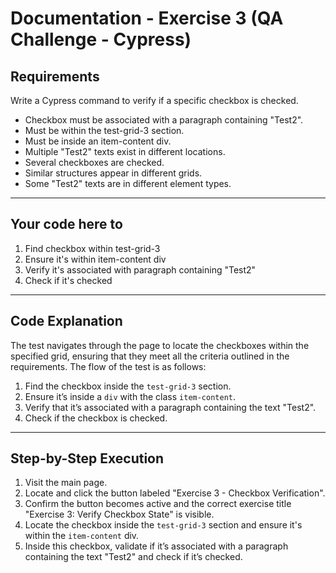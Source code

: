# Documentation - Exercise 3 (QA Challenge - Cypress)

## Requirements

Write a Cypress command to verify if a specific checkbox is checked.

- Checkbox must be associated with a paragraph containing "Test2".
- Must be within the test-grid-3 section.
- Must be inside an item-content div.
- Multiple "Test2" texts exist in different locations.
- Several checkboxes are checked.
- Similar structures appear in different grids.
- Some "Test2" texts are in different element types.

---

## Your code here to

1. Find checkbox within test-grid-3
2. Ensure it's within item-content div
3. Verify it's associated with paragraph containing "Test2"
4. Check if it's checked

---

## Code Explanation

The test navigates through the page to locate the checkboxes within the specified grid, ensuring that they meet all the criteria outlined in the requirements. The flow of the test is as follows:

1. Find the checkbox inside the `test-grid-3` section.
2. Ensure it’s inside a `div` with the class `item-content`.
3. Verify that it’s associated with a paragraph containing the text "Test2".
4. Check if the checkbox is checked.

---

## Step-by-Step Execution

1. Visit the main page.
2. Locate and click the button labeled "Exercise 3 - Checkbox Verification".
3. Confirm the button becomes active and the correct exercise title "Exercise 3: Verify Checkbox State" is visible.
4. Locate the checkbox inside the `test-grid-3` section and ensure it's within the `item-content` div.
5. Inside this checkbox, validate if it’s associated with a paragraph containing the text "Test2" and check if it’s checked.